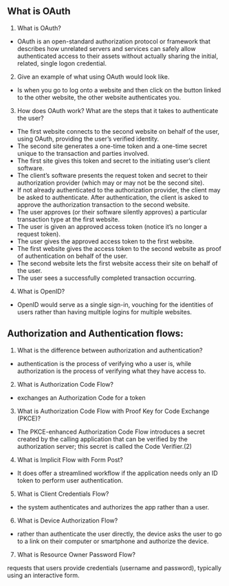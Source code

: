 ## What is OAuth
1. What is OAuth?

* OAuth is an open-standard authorization protocol or framework that describes how unrelated servers and services can safely allow authenticated access to their assets without actually sharing the initial, related, single logon credential.

2. Give an example of what using OAuth would look like.

* Is when you go to log onto a website and then click on the button linked to the other website, the other website authenticates you.

3. How does OAuth work? What are the steps that it takes to authenticate the user?

* The first website connects to the second website on behalf of the user, using OAuth, providing the user’s verified identity.
* The second site generates a one-time token and a one-time secret unique to the transaction and parties involved.
* The first site gives this token and secret to the initiating user’s client software.
* The client’s software presents the request token and secret to their authorization provider (which may or may not be the second site).
* If not already authenticated to the authorization provider, the client may be asked to authenticate. After authentication, the client is asked to approve the authorization transaction to the second website.
* The user approves (or their software silently approves) a particular transaction type at the first website.
* The user is given an approved access token (notice it’s no longer a request token).
* The user gives the approved access token to the first website.
* The first website gives the access token to the second website as proof of authentication on behalf of the user.
* The second website lets the first website access their site on behalf of the user.
* The user sees a successfully completed transaction occurring.
4. What is OpenID?

* OpenID would serve as a single sign-in, vouching for the identities of users rather than having multiple logins for multiple websites.

## Authorization and Authentication flows:
1. What is the difference between authorization and authentication?

* authentication is the process of verifying who a user is, while authorization is the process of verifying what they have access to.

2. What is Authorization Code Flow?

* exchanges an Authorization Code for a token

3. What is Authorization Code Flow with Proof Key for Code Exchange (PKCE)?

* The PKCE-enhanced Authorization Code Flow introduces a secret created by the calling application that can be verified by the authorization server; this secret is called the Code Verifier.(2)

4. What is Implicit Flow with Form Post?

* It does offer a streamlined workflow if the application needs only an ID token to perform user authentication.

5. What is Client Credentials Flow?

* the system authenticates and authorizes the app rather than a user.

6. What is Device Authorization Flow?

* rather than authenticate the user directly, the device asks the user to go to a link on their computer or smartphone and authorize the device.

7. What is Resource Owner Password Flow?

requests that users provide credentials (username and password), typically using an interactive form.
